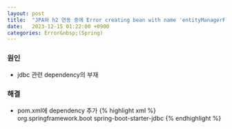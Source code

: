 ```yaml
---
layout: post
title:  "JPA와 h2 연동 중에 Error creating bean with name 'entityManagerFactory' ~ 발생"
date:   2023-12-15 01:22:00 +0900
categories: Error&nbsp;(Spring)
---
```


### 원인

- jdbc 관련 dependency의 부재

### 해결

- pom.xml에 dependency 추가
  {% highlight xml %}
  <dependency>
    <groupId>org.springframework.boot</groupId>
    <artifactId>spring-boot-starter-jdbc</artifactId>
  </dependency>
  {% endhighlight %}